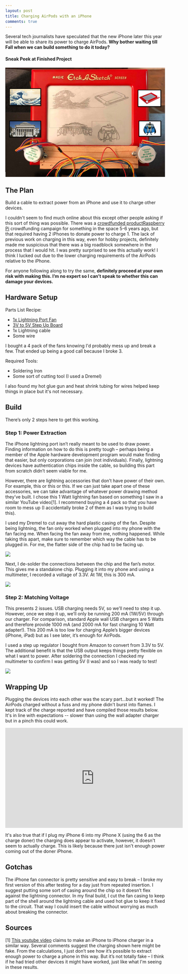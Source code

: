 ```yaml
---
layout: post
title: Charging AirPods with an iPhone
comments: true
---
```


<meta property="og:image" content="http://raw.githubusercontent.com/sunnybala/sunnybala.github.io/master/assets/etch_done.png"/>

Several tech journalists have speculated that the new iPhone later this year will be able to share its power to charge AirPods. **Why bother waiting till Fall when we can build something to do it today?**

#### Sneak Peek at Finished Project

<img src="https://raw.githubusercontent.com/sunnybala/sunnybala.github.io/master/assets/etch_done.png" class="center"/>

<style>
.center {
    display: block;
    margin-left: auto;
    margin-right: auto;
}

</style>

## The Plan

Build a cable to extract power from an iPhone and use it to charge other devices. 

I couldn't seem to find much online about this except other people asking if this sort of thing was possible. There was a [crowdfunded product](https://www.indiegogo.com/projects/chargebite-a-social-charger "Indiegogo")[Raspberry Pi](https://www.amazon.com/CanaKit-Raspberry-Micro-Supply-Listed/dp/B01C6FFNY4 "Amazon") crowdfunding campaign </a> for something in the space 5-6 years ago, but that required having 2 iPhones to donate power to charge 1. The lack of previous work on charging in this way, even for hobby projects, definitely made me suspicious that there was a big roadblock somewhere in the process that I would hit. I was pretty surprised to see this actually work! I think I lucked out due to the lower charging requirements of the AirPods relative to the iPhone.

For anyone following along to try the same, **definitely proceed at your own risk with making this. I’m no expert so I can’t speak to whether this can damage your devices.**

## Hardware Setup

Parts List Recipe:
- [1x Lightning Port Fan](https://www.amazon.com/gp/product/B078P7WVKD "Amazon")
- [3V to 5V Step Up Board](https://www.amazon.com/gp/product/B07F266X24 "Amazon")
- 1x Lightning cable
- Some wire

I bought a 4 pack of the fans knowing I'd probably mess up and break a few. That ended up being a good call because I broke 3. 

Required Tools:
- Soldering Iron
- Some sort of cutting tool (I used a Dremel)

I also found my hot glue gun and heat shrink tubing for wires helped keep things in place but it's not necessary.

## Build

 There’s only 2 steps here to get this working.

### Step 1: Power Extraction

The iPhone lightning port isn’t really meant to be used to draw power. Finding information on how to do this is pretty tough – perhaps being a member of the Apple hardware development program would make finding that easier, but only corporations can join (not individuals). Finally, lightning devices have authentication chips inside the cable, so building this part from scratch didn’t seem viable for me.

However, there are lightning accessories that don’t have power of their own. For example, this or this or this. If we can just take apart one of these accessories, we can take advantage of whatever power drawing method they’ve built. I chose this 1 Watt lightning fan based on something I saw in a similar YouTube video[1]. I recommend buying a 4 pack so that you have room to mess up (I accidentally broke 2 of them as I was trying to build this).

I used my Dremel to cut away the hard plastic casing of the fan. Despite being lightning, the fan only worked when plugged into my phone with the fan facing me. When facing the fan away from me, nothing happened. While taking this apart, make sure to remember which way the cable has to be plugged in. For me, the flatter side of the chip had to be facing up.

<img src="https://raw.githubusercontent.com/sunnybala/sunnybala.github.io/master/assets/fan_cut.png" class="center"/>

Next, I de-solder the connections between the chip and the fan’s motor. This gives me a standalone chip. Plugging it into my phone and using a multimeter, I recorded a voltage of 3.3V. At 1W, this is 300 mA.

<img src="https://raw.githubusercontent.com/sunnybala/sunnybala.github.io/master/assets/de_solder.png" class="center"/>

### Step 2: Matching Voltage

This presents 2 issues. USB charging needs 5V, so we’ll need to step it up. However, once we step it up, we’ll only be running 200 mA (1W/5V) through our charger. For comparison, standard Apple wall USB chargers are 5 Watts and therefore provide 1000 mA (and 2000 mA for fast charging 10 Watt adapter!). This 200 mA is too low for charging Apple’s bigger devices (iPhone, iPad) but as I see later, it’s enough for AirPods.

I used a step up regulator I bought from Amazon to convert from 3.3V to 5V. The additional benefit is that the USB output keeps things pretty flexible on what I want to power. After soldering the connection I checked my multimeter to confirm I was getting 5V (I was) and so I was ready to test!

<img src="https://raw.githubusercontent.com/sunnybala/sunnybala.github.io/master/assets/solder_lightning.png" class="center"/>

## Wrapping Up

Plugging the devices into each other was the scary part...but it worked! The AirPods charged without a fuss and my phone didn't burst into flames. I kept track of the charge reported and have compiled those results below. It's in  line with expectations -- slower than using the wall adapter charger but in a pinch this could work.

<iframe width="560" height="315" class="center" src="https://www.youtube.com/watch?v=kXKbaTPtOZc?rel=0" frameborder="0" allow="autoplay; encrypted-media" allowfullscreen></iframe>

It's also true that if I plug my iPhone 6 into my iPhone X (using the 6 as the charge doner) the charging does appear to activate, however, it doesn't seem to actually charge. This is likely because there just isn't enough power coming out of the doner iPhone. 

## Gotchas

The iPhone fan connector is pretty sensitive and easy to break – I broke my first version of this after testing for a day just from repeated insertion. I suggest putting some sort of casing around the chip so it doesn’t flex against the lightning connector. In my final build, I cut the fan casing to keep part of the shell around the lightning cable and used hot glue to keep it fixed to the circuit. That way I could insert the cable without worrying as much about breaking the connector.

 
## Sources

[1] [This youtube video](https://www.youtube.com/watch?v=UTcHMXF6P9M) claims to make an iPhone to iPhone charger in a similar way. Several comments suggest the charging shown here might be fake. From the calculations, I just don’t see how it’s possible to extract enough power to charge a phone in this way. But it’s not totally fake – I think if he had tried other devices it might have worked, just like what I'm seeing in these results. 